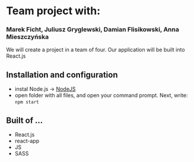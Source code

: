 # Team project with: 
### Marek Ficht, Juliusz Gryglewski, Damian Flisikowski, Anna Mieszczyńska

We will create a project in a team of four. Our application will be built into React.js

## Installation and configuration

- instal Node.js -> [NodeJS](https://nodejs.org/en/)
- open folder with all files, and open your command prompt. Next, write: `npm start`

## Built of ...

- React.js
- react-app
- JS
- SASS

